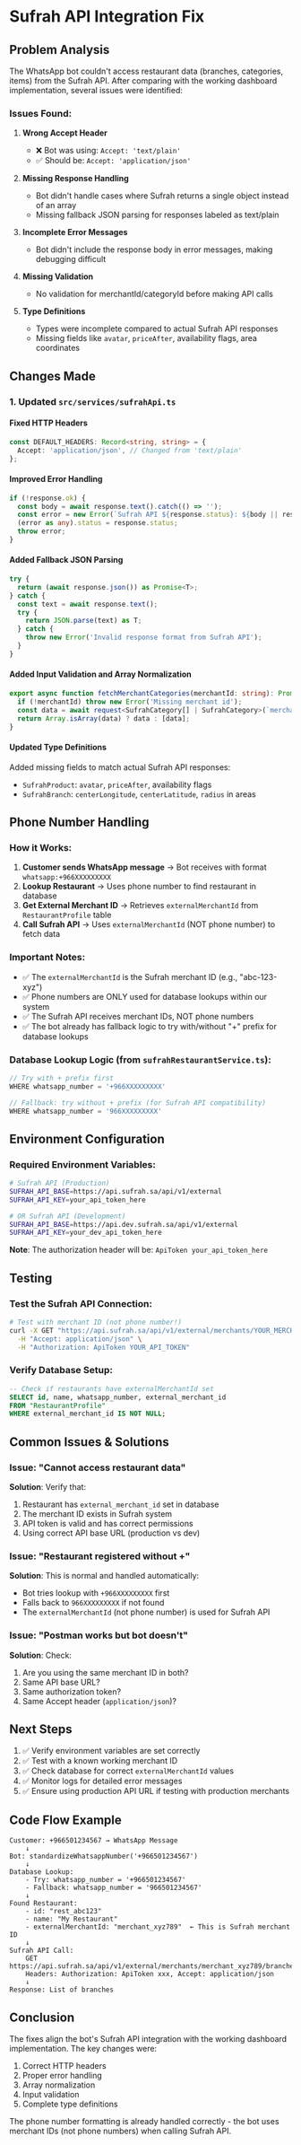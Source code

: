 # Sufrah API Integration Fix

## Problem Analysis

The WhatsApp bot couldn't access restaurant data (branches, categories, items) from the Sufrah API. After comparing with the working dashboard implementation, several issues were identified:

### Issues Found:

1. **Wrong Accept Header**
   - ❌ Bot was using: `Accept: 'text/plain'`
   - ✅ Should be: `Accept: 'application/json'`

2. **Missing Response Handling**
   - Bot didn't handle cases where Sufrah returns a single object instead of an array
   - Missing fallback JSON parsing for responses labeled as text/plain

3. **Incomplete Error Messages**
   - Bot didn't include the response body in error messages, making debugging difficult

4. **Missing Validation**
   - No validation for merchantId/categoryId before making API calls

5. **Type Definitions**
   - Types were incomplete compared to actual Sufrah API responses
   - Missing fields like `avatar`, `priceAfter`, availability flags, area coordinates

## Changes Made

### 1. Updated `src/services/sufrahApi.ts`

#### Fixed HTTP Headers
```typescript
const DEFAULT_HEADERS: Record<string, string> = {
  Accept: 'application/json', // Changed from 'text/plain'
};
```

#### Improved Error Handling
```typescript
if (!response.ok) {
  const body = await response.text().catch(() => '');
  const error = new Error(`Sufrah API ${response.status}: ${body || response.statusText}`);
  (error as any).status = response.status;
  throw error;
}
```

#### Added Fallback JSON Parsing
```typescript
try {
  return (await response.json()) as Promise<T>;
} catch {
  const text = await response.text();
  try {
    return JSON.parse(text) as T;
  } catch {
    throw new Error('Invalid response format from Sufrah API');
  }
}
```

#### Added Input Validation and Array Normalization
```typescript
export async function fetchMerchantCategories(merchantId: string): Promise<SufrahCategory[]> {
  if (!merchantId) throw new Error('Missing merchant id');
  const data = await request<SufrahCategory[] | SufrahCategory>(`merchants/${merchantId}/categories`);
  return Array.isArray(data) ? data : [data];
}
```

#### Updated Type Definitions
Added missing fields to match actual Sufrah API responses:
- `SufrahProduct`: `avatar`, `priceAfter`, availability flags
- `SufrahBranch`: `centerLongitude`, `centerLatitude`, `radius` in areas

## Phone Number Handling

### How it Works:
1. **Customer sends WhatsApp message** → Bot receives with format `whatsapp:+966XXXXXXXXX`
2. **Lookup Restaurant** → Uses phone number to find restaurant in database
3. **Get External Merchant ID** → Retrieves `externalMerchantId` from `RestaurantProfile` table
4. **Call Sufrah API** → Uses `externalMerchantId` (NOT phone number) to fetch data

### Important Notes:
- ✅ The `externalMerchantId` is the Sufrah merchant ID (e.g., "abc-123-xyz")
- ✅ Phone numbers are ONLY used for database lookups within our system
- ✅ The Sufrah API receives merchant IDs, NOT phone numbers
- ✅ The bot already has fallback logic to try with/without "+" prefix for database lookups

### Database Lookup Logic (from `sufrahRestaurantService.ts`):
```typescript
// Try with + prefix first
WHERE whatsapp_number = '+966XXXXXXXXX'

// Fallback: try without + prefix (for Sufrah API compatibility)
WHERE whatsapp_number = '966XXXXXXXXX'
```

## Environment Configuration

### Required Environment Variables:
```bash
# Sufrah API (Production)
SUFRAH_API_BASE=https://api.sufrah.sa/api/v1/external
SUFRAH_API_KEY=your_api_token_here

# OR Sufrah API (Development)
SUFRAH_API_BASE=https://api.dev.sufrah.sa/api/v1/external
SUFRAH_API_KEY=your_dev_api_token_here
```

**Note**: The authorization header will be: `ApiToken your_api_token_here`

## Testing

### Test the Sufrah API Connection:
```bash
# Test with merchant ID (not phone number!)
curl -X GET "https://api.sufrah.sa/api/v1/external/merchants/YOUR_MERCHANT_ID/branches" \
  -H "Accept: application/json" \
  -H "Authorization: ApiToken YOUR_API_TOKEN"
```

### Verify Database Setup:
```sql
-- Check if restaurants have externalMerchantId set
SELECT id, name, whatsapp_number, external_merchant_id 
FROM "RestaurantProfile" 
WHERE external_merchant_id IS NOT NULL;
```

## Common Issues & Solutions

### Issue: "Cannot access restaurant data"
**Solution**: Verify that:
1. Restaurant has `external_merchant_id` set in database
2. The merchant ID exists in Sufrah system
3. API token is valid and has correct permissions
4. Using correct API base URL (production vs dev)

### Issue: "Restaurant registered without +"
**Solution**: This is normal and handled automatically:
- Bot tries lookup with `+966XXXXXXXXX` first
- Falls back to `966XXXXXXXXX` if not found
- The `externalMerchantId` (not phone number) is used for Sufrah API

### Issue: "Postman works but bot doesn't"
**Solution**: Check:
1. Are you using the same merchant ID in both?
2. Same API base URL?
3. Same authorization token?
4. Same Accept header (`application/json`)?

## Next Steps

1. ✅ Verify environment variables are set correctly
2. ✅ Test with a known working merchant ID
3. ✅ Check database for correct `externalMerchantId` values
4. ✅ Monitor logs for detailed error messages
5. ✅ Ensure using production API URL if testing with production merchants

## Code Flow Example

```
Customer: +966501234567 → WhatsApp Message
    ↓
Bot: standardizeWhatsappNumber('+966501234567')
    ↓
Database Lookup: 
    - Try: whatsapp_number = '+966501234567'
    - Fallback: whatsapp_number = '966501234567'
    ↓
Found Restaurant:
    - id: "rest_abc123"
    - name: "My Restaurant"
    - externalMerchantId: "merchant_xyz789"  ← This is Sufrah merchant ID
    ↓
Sufrah API Call:
    GET https://api.sufrah.sa/api/v1/external/merchants/merchant_xyz789/branches
    Headers: Authorization: ApiToken xxx, Accept: application/json
    ↓
Response: List of branches
```

## Conclusion

The fixes align the bot's Sufrah API integration with the working dashboard implementation. The key changes were:
1. Correct HTTP headers
2. Proper error handling
3. Array normalization
4. Input validation
5. Complete type definitions

The phone number formatting is already handled correctly - the bot uses merchant IDs (not phone numbers) when calling Sufrah API.

